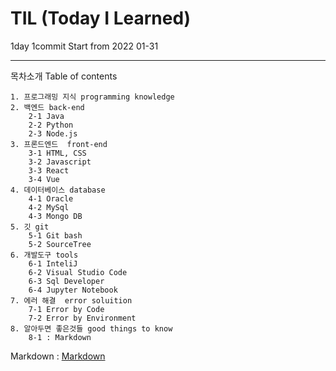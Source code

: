 # TIL (Today I Learned)
1day 1commit Start from 2022 01-31
- - -
목차소개 Table of contents 
>
    1. 프로그래밍 지식 programming knowledge
    2. 백엔드 back-end
        2-1 Java 
        2-2 Python 
        2-3 Node.js     
    3. 프론드엔드  front-end
        3-1 HTML, CSS 
        3-2 Javascript
        3-3 React 
        3-4 Vue 
    4. 데이터베이스 database 
        4-1 Oracle 
        4-2 MySql
        4-3 Mongo DB 
    5. 깃 git 
        5-1 Git bash 
        5-2 SourceTree 
    6. 개발도구 tools 
        6-1 InteliJ 
        6-2 Visual Studio Code 
        6-3 Sql Developer 
        6-4 Jupyter Notebook 
    7. 에러 해결  error soluition 
        7-1 Error by Code
        7-2 Error by Environment
    8. 알아두면 좋은것들 good things to know 
        8-1 : Markdown


Markdown : [Markdown](https://github.com/kylekim23/TIL-/blob/main/good%20things%20to%20know/Markdown.md)
